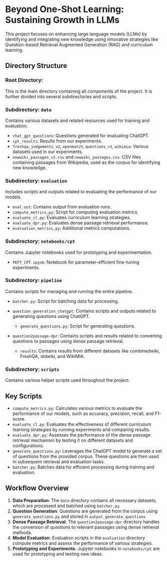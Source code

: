 # Beyond One-Shot Learning: Sustaining Growth in LLMs

This project focuses on enhancing large language models (LLMs) by identifying and integrating new knowledge using innovative strategies like Question-based Retrieval Augmented Generation (RAG) and curriculum learning.

## Directory Structure

### Root Directory:

This is the main directory containing all components of the project. It is further divided into several subdirectories and scripts.

### Subdirectory: `data`

Contains various datasets and related resources used for training and evaluation.

- `chat_gpt_questions`: Questions generated for evaluating ChatGPT.
- `cpt_results`: Results from our experiments.
- `freshqa`, `judgements_v2`, `openmatch`, `questions_v1`, `wikimia`: Various datasets used in our experiments.
- `newwiki_passages_v2.csv` and `newwiki_passages.csv`: CSV files containing passages from Wikipedia, used as the corpus for identifying new knowledge.

### Subdirectory: `evaluation`

Includes scripts and outputs related to evaluating the performance of our models.

- `eval_out`: Contains output from evaluation runs.
- `compute_metrics.py`: Script for computing evaluation metrics.
- `evaluate_cl.py`: Evaluates curriculum learning strategies.
- `evaluate_dpr.py`: Evaluates dense passage retrieval performance.
- `evaluation_metrics.py`: Additional metrics computations.

### Subdirectory: `notebooks/cpt`

Contains Jupyter notebooks used for prototyping and experimentation.

- `PEFT_CPT.ipynb`: Notebook for parameter-efficient fine-tuning experiments.

### Subdirectory: `pipeline`

Contains scripts for managing and running the entire pipeline.

- `batcher.py`: Script for batching data for processing.
- `question_generation_chatgpt`: Contains scripts and outputs related to generating questions using ChatGPT.

  - `generate_questions.py`: Script for generating questions.

- `question2passage-dpr`: Contains scripts and results related to converting questions to passages using dense passage retrieval.
  - `results`: Contains results from different datasets like combinedwiki, FreshQA, oldwiki, and WikiMIA.

### Subdirectory: `scripts`

Contains various helper scripts used throughout the project.

## Key Scripts

- `compute_metrics.py`: Calculates various metrics to evaluate the performance of our models, such as accuracy, precision, recall, and F1-score.
- `evaluate_cl.py`: Evaluates the effectiveness of different curriculum learning strategies by running experiments and comparing results.
- `evaluate_dpr.py`: Assesses the performance of the dense passage retrieval mechanism by testing it on different datasets and configurations.
- `generate_questions.py`: Leverages the ChatGPT model to generate a set of questions from the provided corpus. These questions are then used in subsequent retrieval and evaluation tasks.
- `batcher.py`: Batches data for efficient processing during training and evaluation.

## Workflow Overview

1. **Data Preparation**: The `data` directory contains all necessary datasets, which are processed and batched using `batcher.py`.
2. **Question Generation**: Questions are generated from the corpus using `generate_questions.py` and stored in `output_generate_questions`.
3. **Dense Passage Retrieval**: The `question2passage-dpr` directory handles the conversion of questions to relevant passages using dense retrieval methods.
4. **Model Evaluation**: Evaluation scripts in the `evaluation` directory compute metrics and assess the performance of various strategies.
5. **Prototyping and Experiments**: Jupyter notebooks in `notebooks/cpt` are used for prototyping and testing new ideas.
